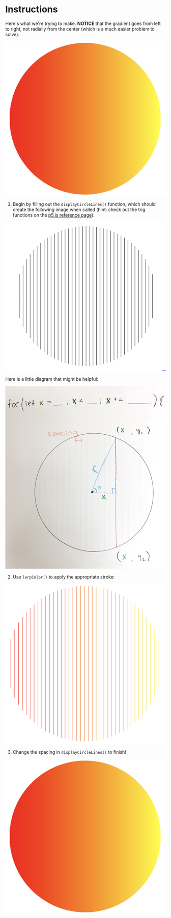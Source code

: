 # Instructions  

Here's what we're trying to make. **NOTICE** that the gradient goes from left to right, not radially from the center (which is a much easier problem to solve).

![circle grad](assets/circle_grad.png)


1. Begin by filling out the `displayCircleLines()` function, which should create the following image when called (hint: check out the trig functions on the [p5.js reference page](https://p5js.org/reference/)):  
    
![circle lines](assets/circle_lines.png)

Here is a little diagram that might be helpful:  
  
![for grad](assets/for_grad.jpg)


2. Use `lerpColor()` to apply the appropriate stroke:
  
![circle grad lines](assets/circle_grad_lines.png)
  
3. Change the spacing in `displayCircleLines()` to finish!

![circle grad](assets/circle_grad.png)
  